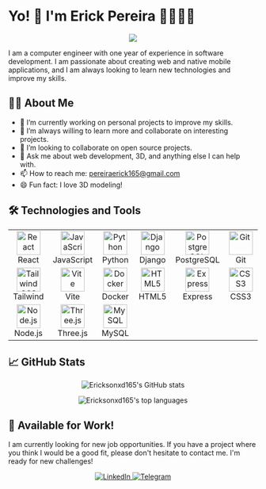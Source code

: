 
# Yo! 🖖 I'm Erick Pereira 🍐👨🏾‍💻

<p align="center">
  <a href="https://github.com/Ericksonxd165">
    <img src="https://skillicons.dev/icons?i=react,js,python,django,postgres,git,tailwind,vite,docker,html,express,css,nodejs,threejs,mysql" />
  </a>
</p>

I am a computer engineer with one year of experience in software development. I am passionate about creating web and native mobile applications, and I am always looking to learn new technologies and improve my skills.

## 👨‍💻 About Me

- 🔭 I’m currently working on personal projects to improve my skills.
- 🌱 I’m always willing to learn more and collaborate on interesting projects.
- 👯 I’m looking to collaborate on open source projects.
- 💬 Ask me about web development, 3D, and anything else I can help with.
- 📫 How to reach me: [pereiraerick165@gmail.com](mailto:pereiraerick165@gmail.com)
- 😄 Fun fact: I love 3D modeling!

## 🛠️ Technologies and Tools

<table>
  <tr>
    <td align="center" width="96">
      <a href="#-technologies-and-tools">
        <img src="https://skillicons.dev/icons?i=react" width="48" height="48" alt="React" />
      </a>
      <br>React
    </td>
    <td align="center" width="96">
      <a href="#-technologies-and-tools">
        <img src="https://skillicons.dev/icons?i=js" width="48" height="48" alt="JavaScript" />
      </a>
      <br>JavaScript
    </td>
    <td align="center" width="96">
      <a href="#-technologies-and-tools">
        <img src="https://skillicons.dev/icons?i=python" width="48" height="48" alt="Python" />
      </a>
      <br>Python
    </td>
    <td align="center" width="96">
      <a href="#-technologies-and-tools">
        <img src="https://skillicons.dev/icons?i=django" width="48" height="48" alt="Django" />
      </a>
      <br>Django
    </td>
    <td align="center" width="96">
      <a href="#-technologies-and-tools">
        <img src="https://skillicons.dev/icons?i=postgres" width="48" height="48" alt="PostgreSQL" />
      </a>
      <br>PostgreSQL
    </td>
    <td align="center" width="96">
      <a href="#-technologies-and-tools">
        <img src="https://skillicons.dev/icons?i=git" width="48" height="48" alt="Git" />
      </a>
      <br>Git
    </td>
  </tr>
  <tr>
    <td align="center" width="96">
      <a href="#-technologies-and-tools">
        <img src="https://skillicons.dev/icons?i=tailwind" width="48" height="48" alt="Tailwind CSS" />
      </a>
      <br>Tailwind
    </td>
    <td align="center" width="96">
      <a href="#-technologies-and-tools">
        <img src="https://skillicons.dev/icons?i=vite" width="48" height="48" alt="Vite" />
      </a>
      <br>Vite
    </td>
    <td align="center" width="96">
      <a href="#-technologies-and-tools">
        <img src="https://skillicons.dev/icons?i=docker" width="48" height="48" alt="Docker" />
      </a>
      <br>Docker
    </td>
    <td align="center" width="96">
      <a href="#-technologies-and-tools">
        <img src="https://skillicons.dev/icons?i=html" width="48" height="48" alt="HTML5" />
      </a>
      <br>HTML5
    </td>
    <td align="center" width="96">
      <a href="#-technologies-and-tools">
        <img src="https://skillicons.dev/icons?i=express" width="48" height="48" alt="Express" />
      </a>
      <br>Express
    </td>
    <td align="center" width="96">
      <a href="#-technologies-and-tools">
        <img src="https://skillicons.dev/icons?i=css" width="48" height="48" alt="CSS3" />
      </a>
      <br>CSS3
    </td>
  </tr>
  <tr>
    <td align="center" width="96">
      <a href="#-technologies-and-tools">
        <img src="https://skillicons.dev/icons?i=nodejs" width="48" height="48" alt="Node.js" />
      </a>
      <br>Node.js
    </td>
    <td align="center" width="96">
      <a href="#-technologies-and-tools">
        <img src="https://skillicons.dev/icons?i=threejs" width="48" height="48" alt="Three.js" />
      </a>
      <br>Three.js
    </td>
    <td align="center" width="96">
      <a href="#-technologies-and-tools">
        <img src="https://skillicons.dev/icons?i=mysql" width="48" height="48" alt="MySQL" />
      </a>
      <br>MySQL
    </td>
  </tr>
</table>

## 📈 GitHub Stats

<p align="center">
  <img src="https://github-readme-stats.vercel.app/api?username=Ericksonxd165&show_icons=true&theme=radical" alt="Ericksonxd165's GitHub stats" />
</p>

<p align="center">
  <img src="https://github-readme-stats.vercel.app/api/top-langs/?username=Ericksonxd165&layout=compact&theme=radical" alt="Ericksonxd165's top languages" />
</p>

## 💼 Available for Work!

I am currently looking for new job opportunities. If you have a project where you think I would be a good fit, please don't hesitate to contact me. I'm ready for new challenges!

<p align="center">
  <a href="https://www.linkedin.com/in/erick-pereira-169944323">
    <img src="https://img.shields.io/badge/LinkedIn-0077B5?style=for-the-badge&logo=linkedin&logoColor=white" alt="LinkedIn" />
  </a>
  <a href="https://t.me/EricksonXD16">
    <img src="https://img.shields.io/badge/Telegram-2CA5E0?style=for-the-badge&logo=telegram&logoColor=white" alt="Telegram" />
  </a>
</p>
